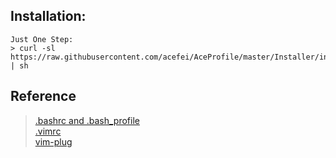 ## Installation:
    Just One Step: 
    > curl -sl https://raw.githubusercontent.com/acefei/AceProfile/master/Installer/install.sh | sh
    
## Reference
> [.bashrc and .bash_profile](http://tldp.org/LDP/abs/html/sample-bashrc.html)<br>
> [.vimrc](https://github.comfisadev/fisa-vim-config/blob/master/.vimrc)<br>
> [vim-plug](https://github.com/junegunn/vim-plug)<br>
